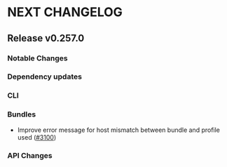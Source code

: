 # NEXT CHANGELOG

## Release v0.257.0

### Notable Changes

### Dependency updates

### CLI

### Bundles
* Improve error message for host mismatch between bundle and profile used ([#3100](https://github.com/databricks/cli/pull/3100))

### API Changes
